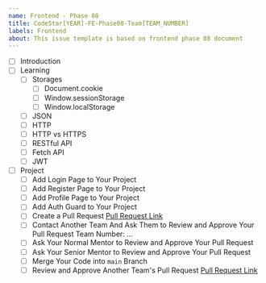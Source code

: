 ```yaml
---
name: Frontend - Phase 08
title: CodeStar[YEAR]-FE-Phase08-Team[TEAM_NUMBER]
labels: Frontend
about: This issue template is based on frontend phase 08 document
---
```


-   [ ] Introduction
-   [ ] Learning
    -   [ ] Storages
        -   [ ] Document.cookie
        -   [ ] Window.sessionStorage
        -   [ ] Window.localStorage
    -   [ ] JSON
    -   [ ] HTTP
    -   [ ] HTTP vs HTTPS
    -   [ ] RESTful API
    -   [ ] Fetch API
    -   [ ] JWT
-   [ ] Project
    -   [ ] Add Login Page to Your Project
    -   [ ] Add Register Page to Your Project
    -   [ ] Add Profile Page to Your Project
    -   [ ] Add Auth Guard to Your Project
    -   [ ] Create a Pull Request
            [Pull Request Link](#)
    -   [ ] Contact Another Team And Ask Them to Review and Approve Your Pull Request
            Team Number: ...
    -   [ ] Ask Your Normal Mentor to Review and Approve Your Pull Request
    -   [ ] Ask Your Senior Mentor to Review and Approve Your Pull Request
    -   [ ] Merge Your Code into `main` Branch
    -   [ ] Review and Approve Another Team's Pull Request
            [Pull Request Link](#)
